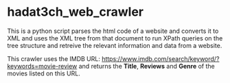 # hadat3ch_web_crawler
This is a python script parses the html code of a website and converts it to XML and 
uses the XML tree from that document to run XPath queries on the tree structure and retreive 
the relevant information and data from a website. 

This crawler uses the IMDB URL: https://www.imdb.com/search/keyword/?keywords=movie-review 
and returns the <b>Title</b>, <b>Reviews</b> and <b>Genre</b> of the movies listed on this URL.

